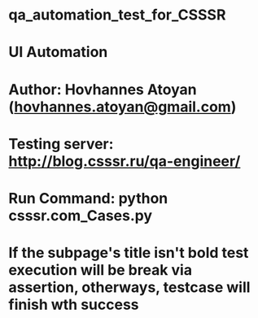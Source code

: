 # qa_automation_test_for_CSSSR
#
#   UI Automation
#         Author: Hovhannes Atoyan (hovhannes.atoyan@gmail.com)
# Testing server: http://blog.csssr.ru/qa-engineer/
#    Run Command: python csssr.com_Cases.py
#
# If the subpage's title isn't bold test execution will be break via assertion, otherways, testcase will finish wth success
#
